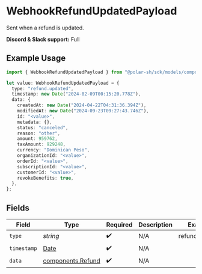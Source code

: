 # WebhookRefundUpdatedPayload

Sent when a refund is updated.

**Discord & Slack support:** Full

## Example Usage

```typescript
import { WebhookRefundUpdatedPayload } from "@polar-sh/sdk/models/components/webhookrefundupdatedpayload.js";

let value: WebhookRefundUpdatedPayload = {
  type: "refund.updated",
  timestamp: new Date("2024-02-09T00:15:20.778Z"),
  data: {
    createdAt: new Date("2024-04-22T04:31:36.394Z"),
    modifiedAt: new Date("2024-09-23T09:27:43.746Z"),
    id: "<value>",
    metadata: {},
    status: "canceled",
    reason: "other",
    amount: 959762,
    taxAmount: 929248,
    currency: "Dominican Peso",
    organizationId: "<value>",
    orderId: "<value>",
    subscriptionId: "<value>",
    customerId: "<value>",
    revokeBenefits: true,
  },
};
```

## Fields

| Field                                                                                         | Type                                                                                          | Required                                                                                      | Description                                                                                   | Example                                                                                       |
| --------------------------------------------------------------------------------------------- | --------------------------------------------------------------------------------------------- | --------------------------------------------------------------------------------------------- | --------------------------------------------------------------------------------------------- | --------------------------------------------------------------------------------------------- |
| `type`                                                                                        | *string*                                                                                      | :heavy_check_mark:                                                                            | N/A                                                                                           | refund.updated                                                                                |
| `timestamp`                                                                                   | [Date](https://developer.mozilla.org/en-US/docs/Web/JavaScript/Reference/Global_Objects/Date) | :heavy_check_mark:                                                                            | N/A                                                                                           |                                                                                               |
| `data`                                                                                        | [components.Refund](../../models/components/refund.md)                                        | :heavy_check_mark:                                                                            | N/A                                                                                           |                                                                                               |